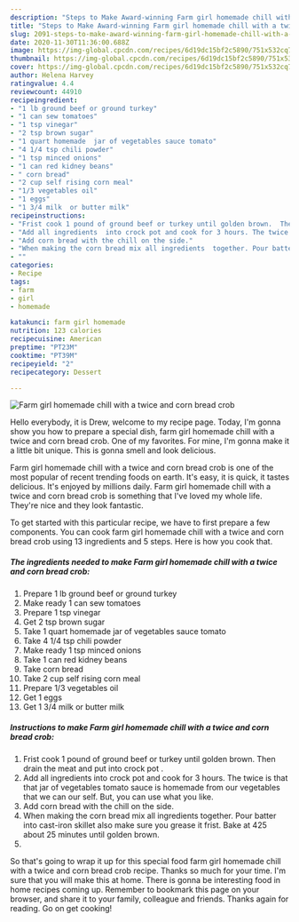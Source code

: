 ```yaml
---
description: "Steps to Make Award-winning Farm girl homemade chill with a twice and corn bread crob"
title: "Steps to Make Award-winning Farm girl homemade chill with a twice and corn bread crob"
slug: 2091-steps-to-make-award-winning-farm-girl-homemade-chill-with-a-twice-and-corn-bread-crob
date: 2020-11-30T11:36:00.688Z
image: https://img-global.cpcdn.com/recipes/6d19dc15bf2c5890/751x532cq70/farm-girl-homemade-chill-with-a-twice-and-corn-bread-crob-recipe-main-photo.jpg
thumbnail: https://img-global.cpcdn.com/recipes/6d19dc15bf2c5890/751x532cq70/farm-girl-homemade-chill-with-a-twice-and-corn-bread-crob-recipe-main-photo.jpg
cover: https://img-global.cpcdn.com/recipes/6d19dc15bf2c5890/751x532cq70/farm-girl-homemade-chill-with-a-twice-and-corn-bread-crob-recipe-main-photo.jpg
author: Helena Harvey
ratingvalue: 4.4
reviewcount: 44910
recipeingredient:
- "1 lb ground beef or ground turkey"
- "1 can sew tomatoes"
- "1 tsp vinegar"
- "2 tsp brown sugar"
- "1 quart homemade  jar of vegetables sauce tomato"
- "4 1/4 tsp chili powder"
- "1 tsp minced onions"
- "1 can red kidney beans"
- " corn bread"
- "2 cup self rising corn meal"
- "1/3 vegetables oil"
- "1 eggs"
- "1 3/4 milk  or butter milk"
recipeinstructions:
- "Frist cook 1 pound of ground beef or turkey until golden brown.  Then drain the meat and put into crock pot ."
- "Add all ingredients  into crock pot and cook for 3 hours. The twice is that that jar of vegetables tomato sauce is homemade from our vegetables that we can our self. But, you can use what you like."
- "Add corn bread with the chill on the side."
- "When making the corn bread mix all ingredients  together. Pour batter into cast-iron skillet also make sure you grease it frist.  Bake at 425 about 25 minutes until golden brown."
- ""
categories:
- Recipe
tags:
- farm
- girl
- homemade

katakunci: farm girl homemade 
nutrition: 123 calories
recipecuisine: American
preptime: "PT23M"
cooktime: "PT39M"
recipeyield: "2"
recipecategory: Dessert

---
```



![Farm girl homemade chill with a twice and corn bread crob](https://img-global.cpcdn.com/recipes/6d19dc15bf2c5890/751x532cq70/farm-girl-homemade-chill-with-a-twice-and-corn-bread-crob-recipe-main-photo.jpg)

Hello everybody, it is Drew, welcome to my recipe page. Today, I'm gonna show you how to prepare a special dish, farm girl homemade chill with a twice and corn bread crob. One of my favorites. For mine, I'm gonna make it a little bit unique. This is gonna smell and look delicious.



Farm girl homemade chill with a twice and corn bread crob is one of the most popular of recent trending foods on earth. It's easy, it is quick, it tastes delicious. It's enjoyed by millions daily. Farm girl homemade chill with a twice and corn bread crob is something that I've loved my whole life. They're nice and they look fantastic.


To get started with this particular recipe, we have to first prepare a few components. You can cook farm girl homemade chill with a twice and corn bread crob using 13 ingredients and 5 steps. Here is how you cook that.

<!--inarticleads1-->

##### The ingredients needed to make Farm girl homemade chill with a twice and corn bread crob:

1. Prepare 1 lb ground beef or ground turkey
1. Make ready 1 can sew tomatoes
1. Prepare 1 tsp vinegar
1. Get 2 tsp brown sugar
1. Take 1 quart homemade  jar of vegetables sauce tomato
1. Take 4 1/4 tsp chili powder
1. Make ready 1 tsp minced onions
1. Take 1 can red kidney beans
1. Take  corn bread
1. Take 2 cup self rising corn meal
1. Prepare 1/3 vegetables oil
1. Get 1 eggs
1. Get 1 3/4 milk  or butter milk




<!--inarticleads2-->

##### Instructions to make Farm girl homemade chill with a twice and corn bread crob:

1. Frist cook 1 pound of ground beef or turkey until golden brown.  Then drain the meat and put into crock pot .
1. Add all ingredients  into crock pot and cook for 3 hours. The twice is that that jar of vegetables tomato sauce is homemade from our vegetables that we can our self. But, you can use what you like.
1. Add corn bread with the chill on the side.
1. When making the corn bread mix all ingredients  together. Pour batter into cast-iron skillet also make sure you grease it frist.  Bake at 425 about 25 minutes until golden brown.
1. 




So that's going to wrap it up for this special food farm girl homemade chill with a twice and corn bread crob recipe. Thanks so much for your time. I'm sure that you will make this at home. There is gonna be interesting food in home recipes coming up. Remember to bookmark this page on your browser, and share it to your family, colleague and friends. Thanks again for reading. Go on get cooking!
